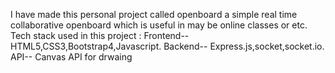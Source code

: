 I have made this personal project called openboard a simple real time collaborative openboard which is useful in may be online classes or etc.
Tech stack used in this project : 
Frontend-- HTML5,CSS3,Bootstrap4,Javascript.
Backend-- Express.js,socket,socket.io.
API--  Canvas API for drwaing
